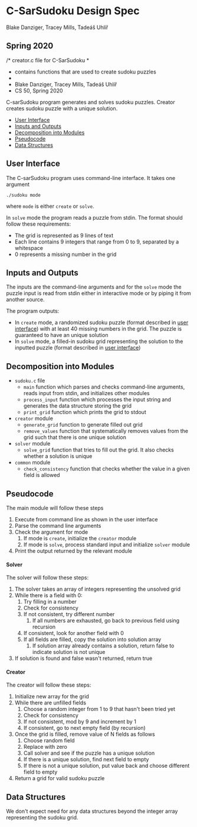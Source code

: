 C-SarSudoku Design Spec
==========================
Blake Danziger, Tracey Mills, Tadeáš Uhlíř

Spring 2020
---------

/*  creator.c file for C-SarSudoku
 *
 *  contains functions that are used to create sudoku puzzles
 *
 *  Blake Danziger, Tracey Mills, Tadeáš Uhlíř
 *  CS 50, Spring 2020

C-sarSudoku program generates and solves sudoku puzzles. Creator creates
sudoku puzzle with a unique solution.

* [User Interface](#user-interface)
* [Inputs and Outputs](#inputs-and-outputs)
* [Decomposition into Modules](#decomposition-into-modules)
* [Pseudocode](#pseudocode)
* [Data Structures](#data-structures)

## User Interface

The C-sarSudoku program uses command-line interface. It takes one argument


```console
./sudoku mode
```

where `mode` is either `create` or `solve`.

In `solve` mode the program reads a puzzle from stdin. The
format should follow these requirements:

* The grid is represented as 9 lines of text
* Each line contains 9 integers that range from 0 to 9, separated by a whitespace
* 0 represents a missing number in the grid

## Inputs and Outputs

The inputs are the command-line arguments and for the `solve` mode the puzzle
input is read from stdin either in interactive mode or by piping it from another
source.

The program outputs:

* In `create` mode, a randomized sudoku puzzle (format described in
[user interface](#user-interface)) with at least 40 missing numbers in the grid.
The puzzle is guaranteed to have an unique solution
* In `solve` mode, a filled-in sudoku grid representing the solution to the inputted
puzzle (format described in [user interface](#user-interface))

## Decomposition into Modules

* `sudoku.c` file
    * `main` function which parses and checks command-line arguments, reads input
    from stdin, and initializes other modules
    * `process_input` function which processes the input string and generates the
    data structure storing the grid
    * `print_grid` function which prints the grid to stdout
* `creator` module
    * `generate_grid` function to generate filled out grid
    * `remove_values` function that systematically removes values from the grid
    such that there is one unique solution
* `solver` module
    * `solve_grid` function that tries to fill out the grid. It also checks
    whether a solution is unique
* `common` module
    * `check_consistency` function that checks whether the value in a given
    field is allowed

## Pseudocode

The main module will follow these steps

1. Execute from command line as shown in the user interface
2. Parse the command line arguments
3. Check the argument for mode
    1. If mode is `create`, initialize the `creator` module
    2. If mode is `solve`, process standard input and initialize
    `solver` module
4. Print the output returned by the relevant module

#### Solver

The solver will follow these steps:

1. The solver takes an array of integers representing the unsolved grid
2. While there is a field with 0:
    1. Try filling in a number
    2. Check for consistency
    3. If not consistent, try different number
        1. If all numbers are exhausted, go back to previous field using recursion
    4. If consistent, look for another field with 0
    5. If all fields are filled, copy the solution into solution array
        1. If solution array already contains a solution, return false to indicate
        solution is not unique
3. If solution is found and false wasn't returned, return true

#### Creator

The creator will follow these steps:

1. Initialize new array for the grid
2. While there are unfilled fields
    1. Choose a random integer from 1 to 9 that hasn't been tried yet
    2. Check for consistency
    3. If not consistent, mod by 9 and increment by 1
    4. If consistent, go to next empty field (by recursion)
3. Once the grid is filled, remove value of N fields as follows
    1. Choose random field
    2. Replace with zero
    3. Call solver and see if the puzzle has a unique solution
    4. If there is a unique solution, find next field to empty
    5. If there is not a unique solution, put value back and
    choose different field to empty
4. Return a grid for valid sudoku puzzle

## Data Structures

We don't expect need for any data structures beyond the integer array
representing the sudoku grid.
